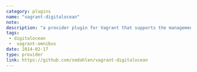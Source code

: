 ```yaml
---
category: plugins
name: "vagrant-digitalocean"
note: 
description: "a provider plugin for Vagrant that supports the management of Digital Ocean droplets (instances)"
tags:
 - digitalocean
 -  vagrant-omnibus
date: 2014-02-17
type: provider
link: https://github.com/smdahlen/vagrant-digitalocean
---
```

